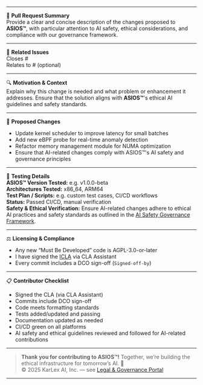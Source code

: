 
---

📝 **Pull Request Summary**  
Provide a clear and concise description of the changes proposed to **ASIOS™**, with particular attention to AI safety, ethical considerations, and compliance with our governance framework.

---

🔗 **Related Issues**  
Closes #  
Relates to # (optional)

---

🔍 **Motivation & Context**  
Explain why this change is needed and what problem or enhancement it addresses. Ensure that the solution aligns with **ASIOS™**'s ethical AI guidelines and safety standards.

---

🚀 **Proposed Changes**  
- Update kernel scheduler to improve latency for small batches
- Add new eBPF probe for real-time anomaly detection
- Refactor memory management module for NUMA optimization
- Ensure that AI-related changes comply with ASIOS™'s AI safety and governance principles

---

🧪 **Testing Details**  
**ASIOS™ Version Tested:** e.g. v1.0.0-beta  
**Architectures Tested:** x86_64, ARM64  
**Test Plan / Scripts:** e.g. custom test cases, CI/CD workflows  
**Status:** Passed CI/CD, manual verification  
**Safety & Ethical Verification:** Ensure AI-related changes adhere to ethical AI practices and safety standards as outlined in the [AI Safety Governance Framework](https://github.com/asi-os/asios-docs/blob/main/AI_SAFETY_GOVERNANCE_FRAMEWORK.md).

---

⚖️ **Licensing & Compliance**  
- Any new “Must Be Developed” code is AGPL-3.0-or-later  
- I have signed the [ICLA](https://github.com/asi-os/asios-legal/blob/main/ICLA.md) via CLA Assistant  
- Every commit includes a DCO sign-off (`Signed-off-by`)

---

📋 **Contributor Checklist**  
- Signed the CLA (via CLA Assistant)  
- Commits include DCO sign-off  
- Code meets formatting standards  
- Tests added/updated and passing  
- Documentation updated as needed  
- CI/CD green on all platforms  
- AI safety and ethical guidelines reviewed and followed for AI-related contributions

---

> **Thank you for contributing to ASIOS™!** Together, we’re building the ethical infrastructure for tomorrow’s AI. 🌌  
> © 2025 KarLex AI, Inc. — see [Legal & Governance Portal](https://asios.ai/legal)

---
